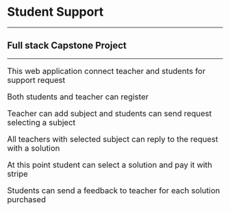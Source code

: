 <!DOCTYPE html>
<html lang="en">
<head>
    <meta charset="UTF-8">
    <meta name="viewport" content="width=device-width, initial-scale=1.0">
    <title>README</title>
</head>

<body>
<h1>Student Support</h1>
<hr>
<h2>Full stack Capstone Project</h2>
<hr>
<p style="font-size:18px">This web application connect teacher and students for support request</p>
<p style="font-size:18px">Both students and teacher can register</p>
<p style="font-size:18px">Teacher can add subject and students can send request selecting a subject</p>
<p style="font-size:18px">All teachers with selected subject can reply to the request with a solution</p>
<p style="font-size:18px">At this point student can select a solution and pay it with stripe</p>
<p style="font-size:18px">Students can send a feedback to teacher for each solution purchased</p>
</body>
</html>
